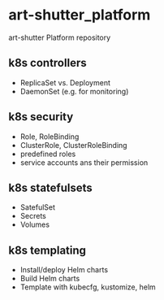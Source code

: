 # art-shutter_platform

art-shutter Platform repository

## k8s controllers

- ReplicaSet vs. Deployment
- DaemonSet (e.g. for monitoring)

## k8s security

- Role, RoleBinding
- ClusterRole, ClusterRoleBinding
- predefined roles
- service accounts ans their permission

## k8s statefulsets

- SatefulSet
- Secrets
- Volumes

## k8s templating

- Install/deploy Helm charts
- Build Helm charts
- Template with kubecfg, kustomize, helm
